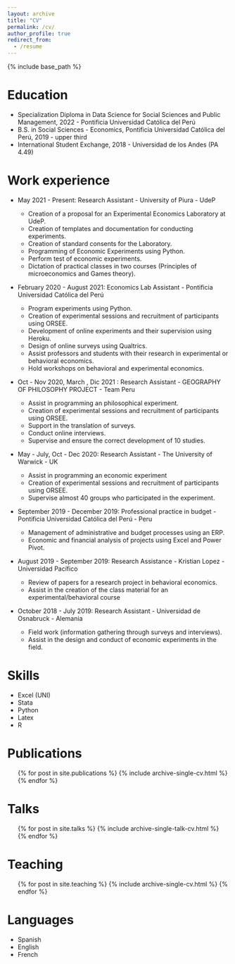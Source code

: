 ```yaml
---
layout: archive
title: "CV"
permalink: /cv/
author_profile: true
redirect_from:
  - /resume
---
```


{% include base_path %}

Education
======
* Specialization Diploma in Data Science for Social Sciences and Public Management, 2022 - Pontificia Universidad Católica del Perú
* B.S. in Social Sciences - Economics, Pontificia Universidad Católica del Perú, 2019 - upper third
* International Student Exchange, 2018 - Universidad de los Andes (PA 4.49)


Work experience
======

* May 2021 - Present: Research Assistant - University of Piura - UdeP
  * Creation of a proposal for an Experimental Economics Laboratory at UdeP.
  * Creation of templates and documentation for conducting experiments.
  * Creation of standard consents for the Laboratory.
  * Programming of Economic Experiments using Python.
  * Perform test of economic experiments.
  * Dictation of practical classes in two courses (Principles of microeconomics and Games theory).

* February 2020 - August 2021: Economics Lab Assistant - Pontificia Universidad Católica del Perú
  * Program experiments using Python.
  * Creation of experimental sessions and recruitment of participants using ORSEE.
  * Development of online experiments and their supervision using Heroku.
  * Design of online surveys using Qualtrics.
  * Assist professors and students with their research in experimental or behavioral economics.
  * Hold workshops on behavioral and experimental economics.

* Oct - Nov 2020, March , Dic 2021 : Research Assistant - GEOGRAPHY OF PHILOSOPHY PROJECT - Team Peru
  * Assist in programming an philosophical experiment.
  * Creation of experimental sessions and recruitment of participants using ORSEE.
  * Support in the translation of surveys.
  * Conduct online interviews.
  * Supervise and ensure the correct development of 10 studies.

* May - July, Oct - Dec 2020: Research Assistant - The University of Warwick - UK
  * Assist in programming an economic experiment
  * Creation of experimental sessions and recruitment of participants using ORSEE.
  * Supervise almost 40 groups who participated in the experiment.

* September 2019 - December 2019: Professional practice in budget - Pontificia Universidad Católica del Perú - Peru
  * Management of administrative and budget processes using an ERP.
  * Economic and financial analysis of projects using Excel and Power Pivot.

* August 2019 - September 2019: Research Assistance - Kristian Lopez - Universidad Pacífico
  * Review of papers for a research project in behavioral economics.
  * Assist in the creation of the class material for an experimental/behavioral course

* October 2018 - July 2019: Research Assistant - Universidad de Osnabruck - Alemania
  * Field work (information gathering through surveys and interviews).
  * Assist in the design and conduct of economic experiments in the field.
 
Skills
======
* Excel (UNI)
* Stata
* Python
* Latex
* R

Publications
======
  <ul>{% for post in site.publications %}
    {% include archive-single-cv.html %}
  {% endfor %}</ul>
  
Talks
======
  <ul>{% for post in site.talks %}
    {% include archive-single-talk-cv.html %}
  {% endfor %}</ul>
  
Teaching
======
  <ul>{% for post in site.teaching %}
    {% include archive-single-cv.html %}
  {% endfor %}</ul>
  
Languages
======
* Spanish
* English
* French

